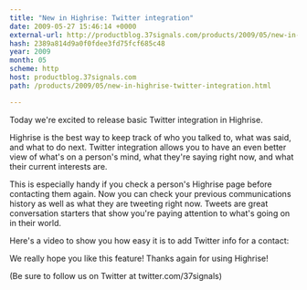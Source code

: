 ```yaml
---
title: "New in Highrise: Twitter integration"
date: 2009-05-27 15:46:14 +0000
external-url: http://productblog.37signals.com/products/2009/05/new-in-highrise-twitter-integration.html
hash: 2389a814d9a0f0fdee3fd75fcf685c48
year: 2009
month: 05
scheme: http
host: productblog.37signals.com
path: /products/2009/05/new-in-highrise-twitter-integration.html

---
```


Today we're excited to release basic Twitter integration in Highrise.


Highrise is the best way to keep track of who you talked to, what was said, and what to do next. Twitter integration allows you to have an even better view of what's on a person's mind, what they're saying right now, and what their current interests are.


This is especially handy if you check a person's Highrise page before contacting them again. Now you can check your previous communications history as well as what they are tweeting right now. Tweets are great conversation starters that show you're paying attention to what's going on in their world.


Here's a video to show you how easy it is to add Twitter info for a contact:





We really hope you like this feature! Thanks again for using Highrise!


(Be sure to follow us on Twitter at twitter.com/37signals)


